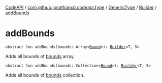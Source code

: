[CodeAPI](../../../index.md) / [com.github.jonathanxd.codeapi.type](../../index.md) / [GenericType](../index.md) / [Builder](index.md) / [addBounds](.)

# addBounds

`abstract fun addBounds(bounds: Array<`[`Bound`](../-bound/index.md)`>): `[`Builder`](index.md)`<T, S>`

Adds all bounds of [bounds](add-bounds.md#com.github.jonathanxd.codeapi.type.GenericType.Builder$addBounds(kotlin.Array((com.github.jonathanxd.codeapi.type.GenericType.Bound)))/bounds) array.

`abstract fun addBounds(bounds: Collection<`[`Bound`](../-bound/index.md)`>): `[`Builder`](index.md)`<T, S>`

Adds all bounds of [bounds](add-bounds.md#com.github.jonathanxd.codeapi.type.GenericType.Builder$addBounds(kotlin.collections.Collection((com.github.jonathanxd.codeapi.type.GenericType.Bound)))/bounds) collection.

